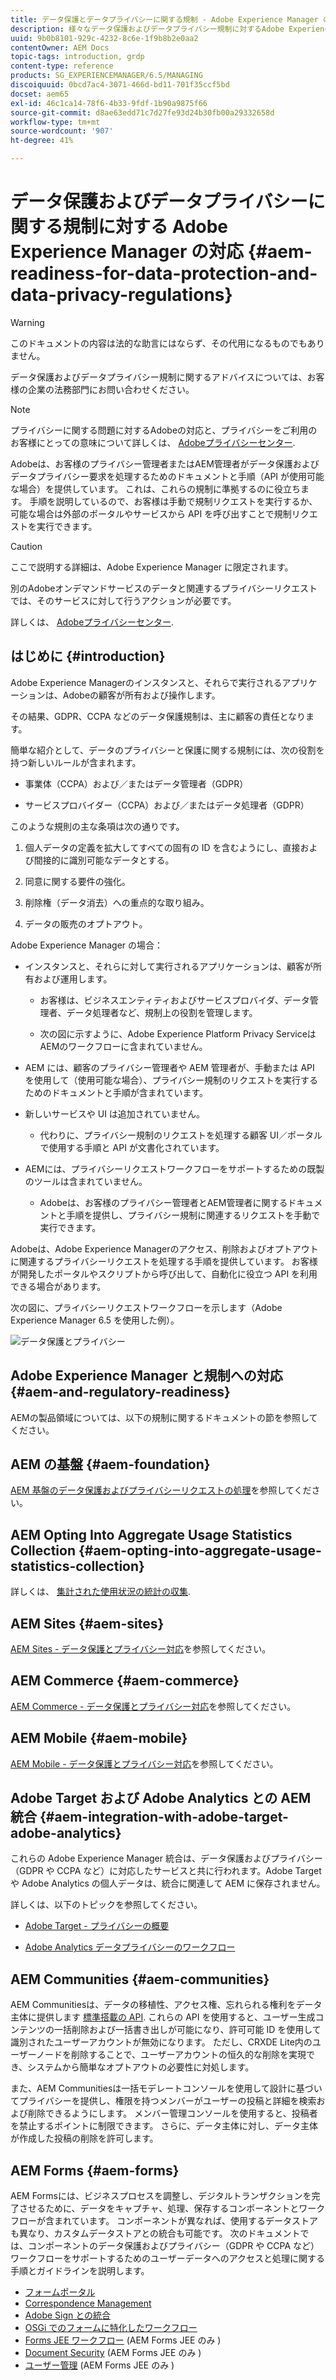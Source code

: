 ```yaml
---
title: データ保護とデータプライバシーに関する規制 - Adobe Experience Manager の対応
description: 様々なデータ保護およびデータプライバシー規制に対するAdobe Experience Managerのサポートについて説明します。 これには、EU 一般データ保護規則 (GDPR)、カリフォルニア州消費者プライバシー法および新しいAEMプロジェクトを実装する際の準拠方法が含まれます。
uuid: 9b0b8101-929c-4232-8c6e-1f9b8b2e0aa2
contentOwner: AEM Docs
topic-tags: introduction, grdp
content-type: reference
products: SG_EXPERIENCEMANAGER/6.5/MANAGING
discoiquuid: 0bcd7ac4-3071-466d-bd11-701f35ccf5bd
docset: aem65
exl-id: 46c1ca14-78f6-4b33-9fdf-1b90a9875f66
source-git-commit: d8ae63edd71c7d27fe93d24b30fb00a29332658d
workflow-type: tm+mt
source-wordcount: '907'
ht-degree: 41%

---
```


# データ保護およびデータプライバシーに関する規制に対する Adobe Experience Manager の対応 {#aem-readiness-for-data-protection-and-data-privacy-regulations}

>[!WARNING]
>
>このドキュメントの内容は法的な助言にはならず、その代用になるものでもありません。
>
>データ保護およびデータプライバシー規制に関するアドバイスについては、お客様の企業の法務部門にお問い合わせください。

>[!NOTE]
>
>プライバシーに関する問題に対するAdobeの対応と、プライバシーをご利用のお客様にとっての意味について詳しくは、 [Adobeプライバシーセンター](https://www.adobe.com/jp/privacy.html).

Adobeは、お客様のプライバシー管理者またはAEM管理者がデータ保護およびデータプライバシー要求を処理するためのドキュメントと手順（API が使用可能な場合）を提供しています。 これは、これらの規制に準拠するのに役立ちます。 手順を説明しているので、お客様は手動で規制リクエストを実行するか、可能な場合は外部のポータルやサービスから API を呼び出すことで規制リクエストを実行できます。

>[!CAUTION]
>
>ここで説明する詳細は、Adobe Experience Manager に限定されます。
>
>別のAdobeオンデマンドサービスのデータと関連するプライバシーリクエストでは、そのサービスに対して行うアクションが必要です。
>
>詳しくは、 [Adobeプライバシーセンター](https://www.adobe.com/jp/privacy.html).

## はじめに {#introduction}

Adobe Experience Managerのインスタンスと、それらで実行されるアプリケーションは、Adobeの顧客が所有および操作します。

その結果、GDPR、CCPA などのデータ保護規制は、主に顧客の責任となります。

簡単な紹介として、データのプライバシーと保護に関する規制には、次の役割を持つ新しいルールが含まれます。

* 事業体（CCPA）および／またはデータ管理者（GDPR）

* サービスプロバイダー（CCPA）および／またはデータ処理者（GDPR）

このような規則の主な条項は次の通りです。

1. 個人データの定義を拡大してすべての固有の ID を含むようにし、直接および間接的に識別可能なデータとする。

2. 同意に関する要件の強化。

3. 削除権（データ消去）への重点的な取り組み。

4. データの販売のオプトアウト。

Adobe Experience Manager の場合：

* インスタンスと、それらに対して実行されるアプリケーションは、顧客が所有および運用します。

   * お客様は、ビジネスエンティティおよびサービスプロバイダ、データ管理者、データ処理者など、規制上の役割を管理します。

   * 次の図に示すように、Adobe Experience Platform Privacy ServiceはAEMのワークフローに含まれていません。

* AEM には、顧客のプライバシー管理者や AEM 管理者が、手動または API を使用して（使用可能な場合）、プライバシー規制のリクエストを実行するためのドキュメントと手順が含まれています。

* 新しいサービスや UI は追加されていません。

   * 代わりに、プライバシー規制のリクエストを処理する顧客 UI／ポータルで使用する手順と API が文書化されています。

* AEMには、プライバシーリクエストワークフローをサポートするための既製のツールは含まれていません。

   * Adobeは、お客様のプライバシー管理者とAEM管理者に関するドキュメントと手順を提供し、プライバシー規制に関連するリクエストを手動で実行できます。

Adobeは、Adobe Experience Managerのアクセス、削除およびオプトアウトに関連するプライバシーリクエストを処理する手順を提供しています。 お客様が開発したポータルやスクリプトから呼び出して、自動化に役立つ API を利用できる場合があります。

次の図に、プライバシーリクエストワークフローを示します（Adobe Experience Manager 6.5 を使用した例）。

![データ保護とプライバシー](assets/data-protection-and-privacy-01.png)

## Adobe Experience Manager と規制への対応 {#aem-and-regulatory-readiness}

AEMの製品領域については、以下の規制に関するドキュメントの節を参照してください。

## AEM の基盤 {#aem-foundation}

[AEM 基盤のデータ保護およびプライバシーリクエストの処理](/help/sites-administering/handling-gdpr-requests-for-aem-platform.md)を参照してください。

## AEM Opting Into Aggregate Usage Statistics Collection {#aem-opting-into-aggregate-usage-statistics-collection}

詳しくは、 [集計された使用状況の統計の収集](/help/sites-deploying/opt-in-aggregated-usage-statistics.md).

## AEM Sites {#aem-sites}

[AEM Sites - データ保護とプライバシー対応](/help/sites-administering/gdpr-compliance-sites.md)を参照してください。

## AEM Commerce {#aem-commerce}

[AEM Commerce - データ保護とプライバシー対応](/help/sites-administering/gdpr-compliance-commerce.md)を参照してください。

## AEM Mobile {#aem-mobile}

[AEM Mobile - データ保護とプライバシー対応](/help/mobile/aem-mobile-gdpr-compliance.md)を参照してください。

## Adobe Target および Adobe Analytics との AEM 統合 {#aem-integration-with-adobe-target-adobe-analytics}

これらの Adobe Experience Manager 統合は、データ保護およびプライバシー（GDPR や CCPA など）に対応したサービスと共に行われます。Adobe Target や Adobe Analytics の個人データは、統合に関連して AEM に保存されません。


詳しくは、以下のトピックを参照してください。

* [Adobe Target - プライバシーの概要](https://developer.adobe.com/target/before-implement/privacy/cmp-privacy-and-general-data-protection-regulation/?lang=en)

* [Adobe Analytics データプライバシーのワークフロー](https://experienceleague.adobe.com/docs/analytics/admin/admin-tools/data-governance/an-gdpr-workflow.html)

## AEM Communities {#aem-communities}

AEM Communitiesは、データの移植性、アクセス権、忘れられる権利をデータ主体に提供します [標準搭載の API](/help/communities/user-ugc-management-service.md). これらの API を使用すると、ユーザー生成コンテンツの一括削除および一括書き出しが可能になり、許可可能 ID を使用して識別されたユーザーアカウントが無効になります。 ただし、CRXDE Lite内のユーザーノードを削除することで、ユーザーアカウントの恒久的な削除を実現でき、システムから簡単なオプトアウトの必要性に対処します。

また、AEM Communitiesは一括モデレートコンソールを使用して設計に基づいてプライバシーを提供し、権限を持つメンバーがユーザーの投稿と詳細を検索および削除できるようにします。 メンバー管理コンソールを使用すると、投稿者を禁止するポイントに制限できます。 さらに、データ主体に対し、データ主体が作成した投稿の削除を許可します。

## AEM Forms {#aem-forms}

AEM Formsには、ビジネスプロセスを調整し、デジタルトランザクションを完了させるために、データをキャプチャ、処理、保存するコンポーネントとワークフローが含まれています。 コンポーネントが異なれば、使用するデータストアも異なり、カスタムデータストアとの統合も可能です。 次のドキュメントでは、コンポーネントのデータ保護およびプライバシー（GDPR や CCPA など）ワークフローをサポートするためのユーザーデータへのアクセスと処理に関する手順とガイドラインを説明します。

* [フォームポータル](/help/forms/using/forms-portal-handling-user-data.md)
* [Correspondence Management](/help/forms/using/correspondence-management-handling-user-data.md)
* [Adobe Sign との統合](/help/forms/using/integration-adobe-sign-handling-user-data.md)
* [OSGi でのフォームに特化したワークフロー](/help/forms/using/forms-workflow-osgi-handling-user-data.md)
* [Forms JEE ワークフロー](/help/forms/using/forms-workflow-jee-handling-user-data.md) (AEM Forms JEE のみ )
* [Document Security](/help/forms/using/document-security-handling-user-data.md) (AEM Forms JEE のみ )
* [ユーザー管理](/help/forms/using/user-management-handling-user-data.md) (AEM Forms JEE のみ )
